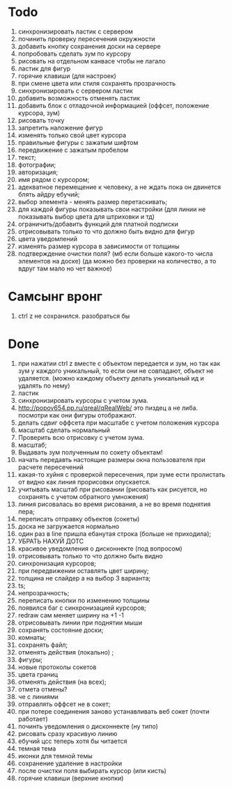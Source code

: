 # Todo

1.  синхронизировать ластик с сервером
2.  починить проверку пересечения окружности
3.  добавить кнопку сохранения доски на сервере
4.  попробовать сделать зум по курсору
5.  рисовать на отдельном канвасе чтобы не лагало
6.  ластик для фигур
7.  горячие клавиши (для настроек)
8.  при смене цвета или стиля сохранять прозрачность
9.  синхронизировать с сервером ластик
10. добавить возможность отменять ластик
11. добавить блок с отладочной информацией (оффсет, положение курсора, зум)
12. рисовать точку
13. запретить наложение фигур
14. изменять только свой цвет курсора
15. правильные фигуры с зажатым шифтом
16. передвижение с зажатым пробелом
17. текст;
18. фотографии;
19. авторизация;
20. имя рядом с курсором;
21. адекватное перемещение к человеку, а не ждать пока он двинется блять айдру ебучий;
22. выбор элемента - менять размер перетаскивать;
23. для каждой фигуры показывать свои настройки (для линии не показывать выбор цвета для штриховки и тд)
24. ограничить/добавить функций для платной подписки
25. отрисовывать только то что должно быть видно для фигур
26. цвета уведомлений
27. изменять размер курсора в зависимости от толщины
28. подтверждение очистки поля? (мб если больше какого-то числа элементов на доске) (да можно без проверки на количество, а то вдруг там мало но чет важное)

# Самсынг вронг

1. ctrl z не сохранился. разобраться бы

# Done

1.  при нажатии ctrl z вместе с объектом передается и зум, но так как зум у каждого уникальный, то если они не совпадают, объект не удаляется. (можно каждому объекту делать уникальный ид и удалять по нему)
2.  ластик
3.  синхронизировать курсоры с учетом зума.
4.  http://popov654.pp.ru/qreal/qRealWeb/ это пиздец а не либа. посмотри как они фигуры отображают.
5.  делать сдвиг оффсета при масштабе с учетом положения курсора
6.  масштаб сделать нормальный
7.  Проверить всю отрисовку с учетом зума.
8.  масштаб;
9.  Выдавать зум полученным по сокету объектам!
10. начать передавть настоящие размеры окна пользователя при расчете пересечений
11. какая-то хуйня с проверкой пересечения, при зуме ести пролистать от видно как линия прорисовки опускается.
12. учитывать масштаб при рисовании (рисовать как рисуется, но сохранять с учетом обратного умножения)
13. линия рисовалась во время рисования, а не во время поднятия пера;
14. переписать отправку объектов (сокеты)
15. доска не загружается нормально
16. один раз в line пришла ебанутая строка (больше не приходила);
17. УБРАТЬ НАХУЙ ДОТС
18. красивое уведомления о дисконнекте (под вопросом)
19. отрисовывать только то что должно быть видно
20. синхронизация курсоров;
21. при передвижении оставлять цвет ширину;
22. толщина не слайдер а на выбор 3 варианта;
23. ts;
24. непрозрачность;
25. переписать кнопки по изменению толщины
26. появился баг с синхронизацией курсоров;
27. redraw сам меняет ширину на +1 -1
28. отрисовывать линии при поднятии мыши
29. сохранять состояние доски;
30. комнаты;
31. сохранять файл;
32. отменять действия (локально) ;
33. фигуры;
34. новые протоколы сокетов
35. цвета границ
36. отменять действия (на всех);
37. отмета отмены?
38. че с линиями
39. отправлять оффсет не в сокет;
40. при потере соединения заново устанавливать веб сокет (почти работает)
41. починть уведомления о дисконнекте (ну типо)
42. рисовать сразу красивую линию
43. ебучий цсс теперь хотя бы читается
44. темная тема
45. иконки для темной темы
46. сохранение удаление в настройки
47. после очистки поля выбирать курсор (или кисть)
48. горячие клавиши (верхние кнопки)
